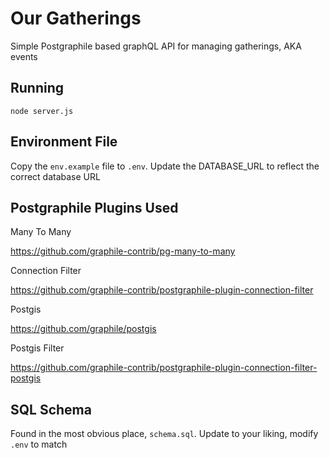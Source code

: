 # Our Gatherings 

Simple Postgraphile based graphQL API for managing gatherings, AKA events


## Running

```node server.js```

## Environment File

Copy the `env.example` file to `.env`.  Update the DATABASE_URL to reflect the correct database URL

## Postgraphile Plugins Used

Many To Many

https://github.com/graphile-contrib/pg-many-to-many

Connection Filter

https://github.com/graphile-contrib/postgraphile-plugin-connection-filter


Postgis

https://github.com/graphile/postgis


Postgis Filter

https://github.com/graphile-contrib/postgraphile-plugin-connection-filter-postgis


## SQL Schema

Found in the most obvious place, `schema.sql`.  Update to your liking, modify `.env` to match

